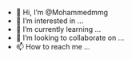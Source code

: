 - 👋 Hi, I’m @Mohammedmmg
- 👀 I’m interested in ...
- 🌱 I’m currently learning ...
- 💞️ I’m looking to collaborate on ...
- 📫 How to reach me ...

<!---
Mohammedmmg/Mohammedmmg is a ✨ special ✨ repository because its `README.md` (this file) appears on your GitHub profile.
You can click the Preview link to take a look at your changes.
--->
